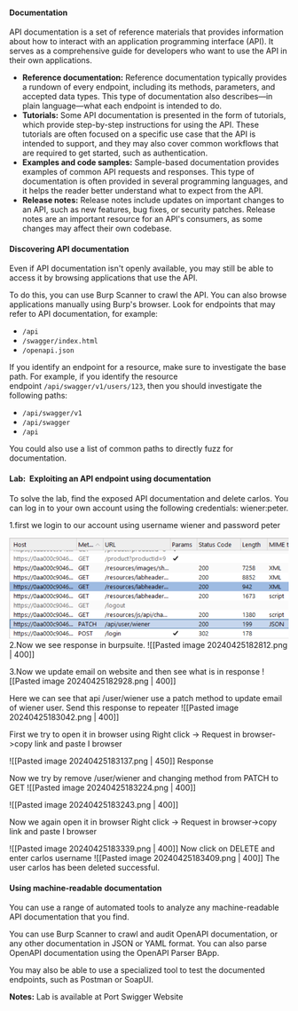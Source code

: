 #### Documentation
API documentation is a set of reference materials that provides information about how to interact with an application programming interface (API). It serves as a comprehensive guide for developers who want to use the API in their own applications.

- **Reference documentation:** Reference documentation typically provides a rundown of every endpoint, including its methods, parameters, and accepted data types. This type of documentation also describes—in plain language—what each endpoint is intended to do.
- **Tutorials:** Some API documentation is presented in the form of tutorials, which provide step-by-step instructions for using the API. These tutorials are often focused on a specific use case that the API is intended to support, and they may also cover common workflows that are required to get started, such as authentication.
- **Examples and code samples:** Sample-based documentation provides examples of common API requests and responses. This type of documentation is often provided in several programming languages, and it helps the reader better understand what to expect from the API.
- **Release notes:** Release notes include updates on important changes to an API, such as new features, bug fixes, or security patches. Release notes are an important resource for an API's consumers, as some changes may affect their own codebase.


#### Discovering API documentation

Even if API documentation isn't openly available, you may still be able to access it by browsing applications that use the API.

To do this, you can use Burp Scanner to crawl the API. You can also browse applications manually using Burp's browser. Look for endpoints that may refer to API documentation, for example:

- `/api`
- `/swagger/index.html`
- `/openapi.json`

If you identify an endpoint for a resource, make sure to investigate the base path. For example, if you identify the resource endpoint `/api/swagger/v1/users/123`, then you should investigate the following paths:

- `/api/swagger/v1`
- `/api/swagger`
- `/api`

You could also use a list of common paths to directly fuzz for documentation.

#### Lab:  Exploiting an API endpoint using documentation
To solve the lab, find the exposed API documentation and delete carlos. You can log in to your own account using the following credentials: wiener:peter.

1.first we login to our account using username wiener and password peter

![first](images/munib.png)
2.Now we see response in burpsuite.
![[Pasted image 20240425182812.png | 400]]

3.Now we update email on website and then see what is in response
![[Pasted image 20240425182928.png | 400]]

Here we can see that api /user/wiener use a patch method to update email of wiener user.
Send this response to repeater
![[Pasted image 20240425183042.png | 400]]

First we try to open it in browser using
Right click -> Request in browser->copy link and paste I browser

![[Pasted image 20240425183137.png | 450]]
Response

Now we try by remove /user/wiener and changing method from PATCH to GET
![[Pasted image 20240425183224.png | 400]]

![[Pasted image 20240425183243.png | 400]]

Now we again open it in browser
Right click -> Request in browser->copy link and paste I browser

![[Pasted image 20240425183339.png | 400]]
Now click on DELETE and enter carlos username
![[Pasted image 20240425183409.png | 400]]
The user carlos has been deleted successful.
#### Using machine-readable documentation
You can use a range of automated tools to analyze any machine-readable API documentation that you find.

You can use Burp Scanner to crawl and audit OpenAPI documentation, or any other documentation in JSON or YAML format. You can also parse OpenAPI documentation using the OpenAPI Parser BApp.

You may also be able to use a specialized tool to test the documented endpoints, such as Postman or SoapUI.


**Notes:** Lab is available at Port Swigger Website
